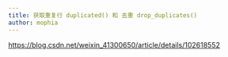 ```yaml
---
title: 获取重复行 duplicated() 和 去重 drop_duplicates()
author: mophia
---
```


https://blog.csdn.net/weixin_41300650/article/details/102618552